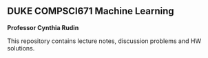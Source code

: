 ## DUKE COMPSCI671 Machine Learning
**Professor Cynthia Rudin**

This repository contains lecture notes, discussion problems and HW solutions. 